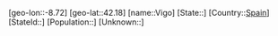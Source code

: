﻿---
location: [42.18,-8.72]
type: City
tags:
- geo/City


SpocWebEntityId: 35284
isDeleted: false
confidential: public

---
[geo-lon::-8.72]
[geo-lat::42.18]
[name::Vigo]
[State::]
[Country::[Spain](geo/Continent/Europe/Spain.md)]
[StateId::]
[Population::]
[Unknown::]

